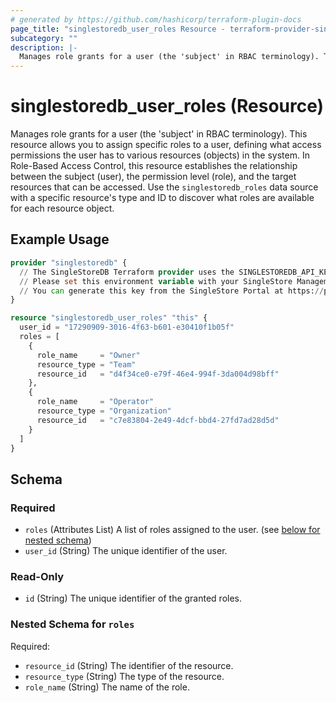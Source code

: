 ```yaml
---
# generated by https://github.com/hashicorp/terraform-plugin-docs
page_title: "singlestoredb_user_roles Resource - terraform-provider-singlestoredb"
subcategory: ""
description: |-
  Manages role grants for a user (the 'subject' in RBAC terminology). This resource allows you to assign specific roles to a user, defining what access permissions the user has to various resources (objects) in the system. In Role-Based Access Control, this resource establishes the relationship between the subject (user), the permission level (role), and the target resources that can be accessed. Use the singlestoredb_roles data source with a specific resource's type and ID to discover what roles are available for each resource object.
---
```


# singlestoredb_user_roles (Resource)

Manages role grants for a user (the 'subject' in RBAC terminology). This resource allows you to assign specific roles to a user, defining what access permissions the user has to various resources (objects) in the system. In Role-Based Access Control, this resource establishes the relationship between the subject (user), the permission level (role), and the target resources that can be accessed. Use the `singlestoredb_roles` data source with a specific resource's type and ID to discover what roles are available for each resource object.

## Example Usage

```terraform
provider "singlestoredb" {
  // The SingleStoreDB Terraform provider uses the SINGLESTOREDB_API_KEY environment variable for authentication.
  // Please set this environment variable with your SingleStore Management API key.
  // You can generate this key from the SingleStore Portal at https://portal.singlestore.com/organizations/org-id/api-keys.
}

resource "singlestoredb_user_roles" "this" {
  user_id = "17290909-3016-4f63-b601-e30410f1b05f"
  roles = [
    {
      role_name     = "Owner"
      resource_type = "Team"
      resource_id   = "d4f34ce0-e79f-46e4-994f-3da004d98bff"
    },
    {
      role_name     = "Operator"
      resource_type = "Organization"
      resource_id   = "c7e83804-2e49-4dcf-bbd4-27fd7ad28d5d"
    }
  ]
}
```

<!-- schema generated by tfplugindocs -->
## Schema

### Required

- `roles` (Attributes List) A list of roles assigned to the user. (see [below for nested schema](#nestedatt--roles))
- `user_id` (String) The unique identifier of the user.

### Read-Only

- `id` (String) The unique identifier of the granted roles.

<a id="nestedatt--roles"></a>
### Nested Schema for `roles`

Required:

- `resource_id` (String) The identifier of the resource.
- `resource_type` (String) The type of the resource.
- `role_name` (String) The name of the role.


